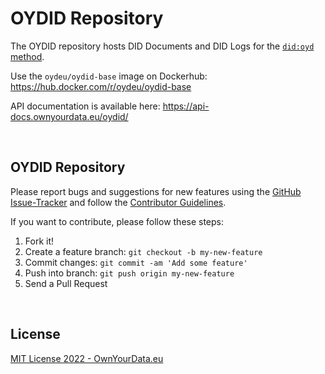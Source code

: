 # OYDID Repository

The OYDID repository hosts DID Documents and DID Logs for the [`did:oyd` method](https://github.com/OwnYourData/oydid/).

Use the `oydeu/oydid-base` image on Dockerhub: https://hub.docker.com/r/oydeu/oydid-base 

API documentation is available here: https://api-docs.ownyourdata.eu/oydid/    


&nbsp;    

## OYDID Repository

Please report bugs and suggestions for new features using the [GitHub Issue-Tracker](https://github.com/OwnYourData/oydid/issues) and follow the [Contributor Guidelines](https://github.com/twbs/ratchet/blob/master/CONTRIBUTING.md).

If you want to contribute, please follow these steps:

1. Fork it!
2. Create a feature branch: `git checkout -b my-new-feature`
3. Commit changes: `git commit -am 'Add some feature'`
4. Push into branch: `git push origin my-new-feature`
5. Send a Pull Request

&nbsp;    

## License

[MIT License 2022 - OwnYourData.eu](https://raw.githubusercontent.com/OwnYourData/oydid/main/LICENSE)

